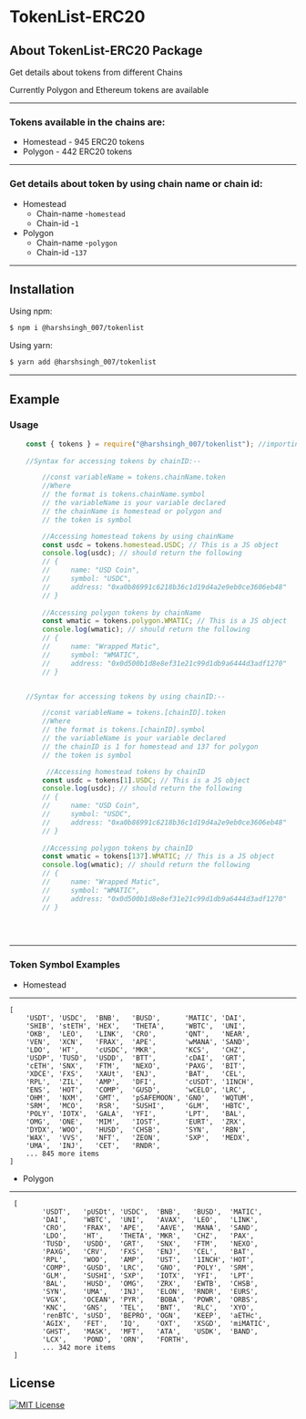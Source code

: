 # TokenList-ERC20

## About TokenList-ERC20 Package
Get details about tokens from different Chains

Currently Polygon and Ethereum tokens are available

---
### Tokens available in the chains are:
* Homestead - 945 ERC20 tokens
* Polygon - 442 ERC20 tokens
---

### Get details about token by using chain name or chain id:
* Homestead
   - Chain-name -`homestead`
   - Chain-id -`1`
* Polygon
   - Chain-name -`polygon`
   - Chain-id -`137`

---
## Installation

Using npm:
```bash
$ npm i @harshsingh_007/tokenlist

```
Using yarn:
```bash
$ yarn add @harshsingh_007/tokenlist

```
---

## Example 
### Usage

```ts
    const { tokens } = require("@harshsingh_007/tokenlist"); //importing package via require method
    
    //Syntax for accessing tokens by chainID:--

        //const variableName = tokens.chainName.token
        //Where
        // the format is tokens.chainName.symbol
        // the variableName is your variable declared
        // the chainName is homestead or polygon and
        // the token is symbol

        //Accessing homestead tokens by using chainName
        const usdc = tokens.homestead.USDC; // This is a JS object
        console.log(usdc); // should return the following
        // {
        //     name: "USD Coin",
        //     symbol: "USDC",
        //     address: "0xa0b86991c6218b36c1d19d4a2e9eb0ce3606eb48"
        // }
    
        //Accessing polygon tokens by chainName
        const wmatic = tokens.polygon.WMATIC; // This is a JS object
        console.log(wmatic); // should return the following
        // {
        //     name: "Wrapped Matic",
        //     symbol: "WMATIC",
        //     address: "0x0d500b1d8e8ef31e21c99d1db9a6444d3adf1270"
        // }


    //Syntax for accessing tokens by using chainID:--

        //const variableName = tokens.[chainID].token
        //Where
        // the format is tokens.[chainID].symbol
        // the variableName is your variable declared
        // the chainID is 1 for homestead and 137 for polygon 
        // the token is symbol

         //Accessing homestead tokens by chainID
        const usdc = tokens[1].USDC; // This is a JS object
        console.log(usdc); // should return the following
        // {
        //     name: "USD Coin",
        //     symbol: "USDC",
        //     address: "0xa0b86991c6218b36c1d19d4a2e9eb0ce3606eb48"
        // }
    
        //Accessing polygon tokens by chainID
        const wmatic = tokens[137].WMATIC; // This is a JS object
        console.log(wmatic); // should return the following
        // {
        //     name: "Wrapped Matic",
        //     symbol: "WMATIC",
        //     address: "0x0d500b1d8e8ef31e21c99d1db9a6444d3adf1270"
        // }
    
    
    
```
---

### Token Symbol Examples
* Homestead
---
    
    [
        'USDT', 'USDC',  'BNB',   'BUSD',      'MATIC', 'DAI',
        'SHIB', 'stETH', 'HEX',   'THETA',     'WBTC',  'UNI',
        'OKB',  'LEO',   'LINK',  'CRO',       'QNT',   'NEAR',
        'VEN',  'XCN',   'FRAX',  'APE',       'wMANA', 'SAND',
        'LDO',  'HT',    'cUSDC', 'MKR',       'KCS',   'CHZ',
        'USDP', 'TUSD',  'USDD',  'BTT',       'cDAI',  'GRT',
        'cETH', 'SNX',   'FTM',   'NEXO',      'PAXG',  'BIT',
        'XDCE', 'FXS',   'XAUt',  'ENJ',       'BAT',   'CEL',
        'RPL',  'ZIL',   'AMP',   'DFI',       'cUSDT', '1INCH',
        'ENS',  'HOT',   'COMP',  'GUSD',      'wCELO', 'LRC',
        'OHM',  'NXM',   'GMT',   'pSAFEMOON', 'GNO',   'WQTUM',
        'SRM',  'MCO',   'RSR',   'SUSHI',     'GLM',   'HBTC',
        'POLY', 'IOTX',  'GALA',  'YFI',       'LPT',   'BAL',
        'OMG',  'ONE',   'MIM',   'IOST',      'EURT',  'ZRX',
        'DYDX', 'WOO',   'HUSD',  'CHSB',      'SYN',   'RBN',
        'WAX',  'VVS',   'NFT',   'ZEON',      'SXP',   'MEDX',
        'UMA',  'INJ',   'CET',   'RNDR',
        ... 845 more items
    ]

* Polygon 
---
     [
            'USDT',   'pUSDt', 'USDC',  'BNB',   'BUSD',  'MATIC',
            'DAI',    'WBTC',  'UNI',   'AVAX',  'LEO',   'LINK', 
            'CRO',    'FRAX',  'APE',   'AAVE',  'MANA',  'SAND',
            'LDO',    'HT',    'THETA', 'MKR',   'CHZ',   'PAX',
            'TUSD',   'USDD',  'GRT',   'SNX',   'FTM',   'NEXO',
            'PAXG',   'CRV',   'FXS',   'ENJ',   'CEL',   'BAT',
            'RPL',    'WOO',   'AMP',   'UST',   '1INCH', 'HOT',
            'COMP',   'GUSD',  'LRC',   'GNO',   'POLY',  'SRM',
            'GLM',    'SUSHI', 'SXP',   'IOTX',  'YFI',   'LPT',
            'BAL',    'HUSD',  'OMG',   'ZRX',   'EWTB',  'CHSB',
            'SYN',    'UMA',   'INJ',   'ELON',  'RNDR',  'EURS',
            'VGX',    'OCEAN', 'PYR',   'BOBA',  'POWR',  'ORBS',
            'KNC',    'GNS',   'TEL',   'BNT',   'RLC',   'XYO',
            'renBTC', 'sUSD',  'BEPRO', 'OGN',   'KEEP',  'aETHc',
            'AGIX',   'FET',   'IQ',    'OXT',   'XSGD',  'miMATIC',
            'GHST',   'MASK',  'MFT',   'ATA',   'USDK',  'BAND',
            'LCX',    'POND',  'ORN',   'FORTH',
            ... 342 more items
     ]


## License
[![MIT License](https://img.shields.io/badge/License-MIT-green.svg)](https://choosealicense.com/licenses/mit/)
